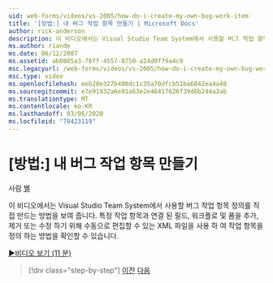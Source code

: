 ```yaml
---
uid: web-forms/videos/vs-2005/how-do-i-create-my-own-bug-work-item
title: '[방법:] 내 버그 작업 항목 만들기 | Microsoft Docs'
author: rick-anderson
description: 이 비디오에서는 Visual Studio Team System에서 사용할 버그 작업 항목 정의를 직접 만드는 방법을 보여 줍니다. XML fil에서 작업 항목을 정의 하는 방법을 확인 합니다.
ms.author: riande
ms.date: 06/12/2007
ms.assetid: ab0805a3-76ff-4557-8750-a24d0f79a4c9
msc.legacyurl: /web-forms/videos/vs-2005/how-do-i-create-my-own-bug-work-item
msc.type: video
ms.openlocfilehash: eeb28e327b400dc1c35a70dfcb51ba6842ea4a48
ms.sourcegitcommit: e7e91932a6e91a63e2e46417626f39d6b244a3ab
ms.translationtype: MT
ms.contentlocale: ko-KR
ms.lasthandoff: 03/06/2020
ms.locfileid: "78423119"
---
```

# <a name="how-do-i-create-my-own-bug-work-item"></a>[방법:] 내 버그 작업 항목 만들기

사람 [별](https://twitter.com/CMenegay)

이 비디오에서는 Visual Studio Team System에서 사용할 버그 작업 항목 정의를 직접 만드는 방법을 보여 줍니다. 특정 작업 항목과 연결 된 필드, 워크플로 및 폼을 추가, 제거 또는 수정 하기 위해 수동으로 편집할 수 있는 XML 파일을 사용 하 여 작업 항목을 정의 하는 방법을 확인할 수 있습니다.

[&#9654;비디오 보기 (11 분)](https://channel9.msdn.com/Blogs/ASP-NET-Site-Videos/how-do-i-create-my-own-bug-work-item)

> [!div class="step-by-step"]
> [이전](how-do-i-integrate-defect-tracking-with-testing.md)
> [다음](how-do-i-write-code-more-quickly-with-unit-tests.md)
